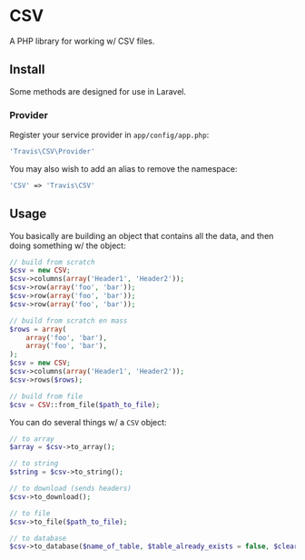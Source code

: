 # CSV

A PHP library for working w/ CSV files.

## Install

Some methods are designed for use in Laravel.

### Provider

Register your service provider in ``app/config/app.php``:

```php
'Travis\CSV\Provider'
```

You may also wish to add an alias to remove the namespace:

```php
'CSV' => 'Travis\CSV'
```

## Usage

You basically are building an object that contains all the data, and then doing something w/ the object:

```php
// build from scratch
$csv = new CSV;
$csv->columns(array('Header1', 'Header2'));
$csv->row(array('foo', 'bar'));
$csv->row(array('foo', 'bar'));
$csv->row(array('foo', 'bar'));

// build from scratch en mass
$rows = array(
    array('foo', 'bar'),
    array('foo', 'bar'),
);
$csv = new CSV;
$csv->columns(array('Header1', 'Header2'));
$csv->rows($rows);

// build from file
$csv = CSV::from_file($path_to_file);
```

You can do several things w/ a ``CSV`` object:

```php
// to array
$array = $csv->to_array();

// to string
$string = $csv->to_string();

// to download (sends headers)
$csv->to_download();

// to file
$csv->to_file($path_to_file);

// to database
$csv->to_database($name_of_table, $table_already_exists = false, $clear_existing_records = false);
```
